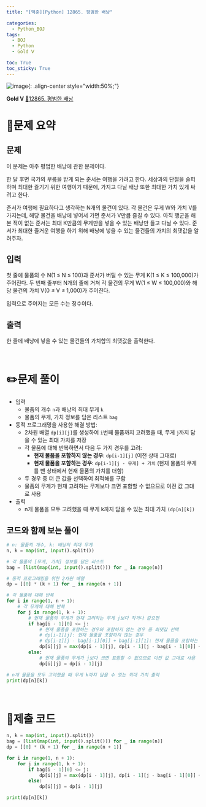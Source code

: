```yaml
---
title: "[백준][Python] 12865. 평범한 배낭"

categories:
  - Python_BOJ
tags:
  - BOJ
  - Python
  - Gold Ⅴ

toc: True
toc_sticky: True
---
```


![image](https://github.com/user-attachments/assets/32319fe8-99e9-4031-b5d1-9f1909b510dc){: .align-center style="width:50%;"}

**Gold Ⅴ**
[🔗12865. 평범한 배낭](https://www.acmicpc.net/problem/12865)

# 📝문제 요약

## 문제

이 문제는 아주 평범한 배낭에 관한 문제이다.

한 달 후면 국가의 부름을 받게 되는 준서는 여행을 가려고 한다. 세상과의 단절을 슬퍼하며 최대한 즐기기 위한 여행이기 때문에, 가지고 다닐 배낭 또한 최대한 가치 있게 싸려고 한다.

준서가 여행에 필요하다고 생각하는 N개의 물건이 있다. 각 물건은 무게 W와 가치 V를 가지는데, 해당 물건을 배낭에 넣어서 가면 준서가 V만큼 즐길 수 있다. 아직 행군을 해본 적이 없는 준서는 최대 K만큼의 무게만을 넣을 수 있는 배낭만 들고 다닐 수 있다. 준서가 최대한 즐거운 여행을 하기 위해 배낭에 넣을 수 있는 물건들의 가치의 최댓값을 알려주자.

## 입력

첫 줄에 물품의 수 N(1 ≤ N ≤ 100)과 준서가 버틸 수 있는 무게 K(1 ≤ K ≤ 100,000)가 주어진다. 두 번째 줄부터 N개의 줄에 거쳐 각 물건의 무게 W(1 ≤ W ≤ 100,000)와 해당 물건의 가치 V(0 ≤ V ≤ 1,000)가 주어진다.

입력으로 주어지는 모든 수는 정수이다.

## 출력

한 줄에 배낭에 넣을 수 있는 물건들의 가치합의 최댓값을 출력한다.

<br>

# ✏️문제 풀이

- 입력
  - 물품의 개수 `n`과 배낭의 최대 무게 `k`
  - 물품의 무게, 가치 정보를 담은 리스트 `bag`
- 동적 프로그래밍을 사용한 해결 방법:
  - 2차원 배열 `dp[i][j]`를 생성하여 `i`번째 물품까지 고려했을 때, 무게 `j`까지 담을 수 있는 최대 가치를 저장
  - 각 물품에 대해 반복하면서 다음 두 가지 경우를 고려:
    - **현재 물품을 포함하지 않는 경우**: `dp[i-1][j]` (이전 상태 그대로)
    - **현재 물품을 포함하는 경우**: `dp[i-1][j - 무게] + 가치` (현재 물품의 무게를 뺀 상태에서 현재 물품의 가치를 더함)
  - 두 경우 중 더 큰 값을 선택하여 최적해를 구함
  - 물품의 무게가 현재 고려하는 무게보다 크면 포함할 수 없으므로 이전 값 그대로 사용
- 출력
  - n개 물품을 모두 고려했을 때 무게 k까지 담을 수 있는 최대 가치 `(dp[n][k])`

## 코드와 함께 보는 풀이

```python
# n: 물품의 개수, k: 배낭의 최대 무게
n, k = map(int, input().split())

# 각 물품의 [무게, 가치] 정보를 담은 리스트
bag = [list(map(int, input().split())) for _ in range(n)]

# 동적 프로그래밍을 위한 2차원 배열
dp = [[0] * (k + 1) for _ in range(n + 1)]

# 각 물품에 대해 반복
for i in range(1, n + 1):
    # 각 무게에 대해 반복
    for j in range(1, k + 1):
        # 현재 물품의 무게가 현재 고려하는 무게 j보다 작거나 같으면
        if bag[i - 1][0] <= j:
            # 현재 물품을 포함하는 경우와 포함하지 않는 경우 중 최댓값 선택
            # dp[i-1][j]: 현재 물품을 포함하지 않는 경우
            # dp[i-1][j - bag[i-1][0]] + bag[i-1][1]: 현재 물품을 포함하는 경우
            dp[i][j] = max(dp[i - 1][j], dp[i - 1][j - bag[i - 1][0]] + bag[i - 1][1])
        else:
            # 현재 물품의 무게가 j보다 크면 포함할 수 없으므로 이전 값 그대로 사용
            dp[i][j] = dp[i - 1][j]

# n개 물품을 모두 고려했을 때 무게 k까지 담을 수 있는 최대 가치 출력
print(dp[n][k])
```

<br>

# 💯제출 코드

```python
n, k = map(int, input().split())
bag = [list(map(int, input().split())) for _ in range(n)]
dp = [[0] * (k + 1) for _ in range(n + 1)]

for i in range(1, n + 1):
    for j in range(1, k + 1):
        if bag[i - 1][0] <= j:
            dp[i][j] = max(dp[i - 1][j], dp[i - 1][j - bag[i - 1][0]] + bag[i - 1][1])
        else:
            dp[i][j] = dp[i - 1][j]

print(dp[n][k])
```
